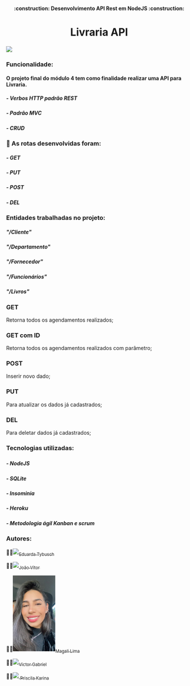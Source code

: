 <h4 align="center"> 
    :construction: Desenvolvimento  API Rest em NodeJS :construction:
</h4>
<h1 align="center"> Livraria API</h1>
<img align="center" src="https://i.pinimg.com/564x/6f/a3/a3/6fa3a32eaadbf42728bf6c6aa3c5c9f3.jpg">
<h3 :hammer:>Funcionalidade:</h3>
<h4>O projeto final do módulo 4 tem como finalidade realizar uma API para Livraria.</h4>
<h5>- Verbos HTTP padrão REST</h5>
<h5>- Padrão MVC</h5>
<h5>- CRUD </h5>
<h3> 📌 As rotas desenvolvidas foram:</h3>
<h5>- GET </h5>
<h5>- PUT </h5>
<h5>- POST </h5>
<h5>- DEL </h5>

 <h3 :hammer:>Entidades trabalhadas no projeto:</h3>
<h5>"/Cliente"</h5>
<h5>"/Departamento"</h5>
<h5>"/Fornecedor"</h5>
<h5>"/Funcionários"</h5>
<h5>"/Livros"</></h5>

### GET 
Retorna todos os agendamentos realizados;

### GET com ID
Retorna todos os agendamentos realizados com parâmetro;

### POST
Inserir novo dado;

### PUT 
Para atualizar os dados já cadastrados;

### DEL
Para deletar dados já cadastrados;

<h3 :hammer:>Tecnologias utilizadas:</h3>
<h5>
<h5>- NodeJS</h5>
<h5>- SQLite</h5>
<h5>- Insominia</h5>
<h5>- Heroku </h5>
<h5>- Metodologia ágil Kanban e scrum </h5>


<h3 :hammer:>Autores:</h3>
👩‍💻<img src="https://avatars.githubusercontent.com/u/92827706?v=4" width=115><a href="https://github.com/devdudd"><sub>Eduarda Tybusch</sub> </a><br>


👩‍💻<img src="https://avatars.githubusercontent.com/u/70721670?v=4" width=115><a href="https://github.com/JoaoV1821"><sub>João Vitor</sub> </a> <br>


👩‍💻<img src="./img/magali.jpeg" width=115><a href="https://github.com/MagaliLimaDev"><sub>Magali Lima</sub> </a> <br>


👩‍💻<img src="https://avatars.githubusercontent.com/u/100290493?v=4" width=115><a href="https://github.com/vgcgabe"><sub>Victor Gabriel</sub> </a><br>



👩‍💻<img src="https://avatars.githubusercontent.com/u/86885725?v=4" width=115><a href="https://github.com/priKSouza"><sub>  Priscila Karina</sub>

